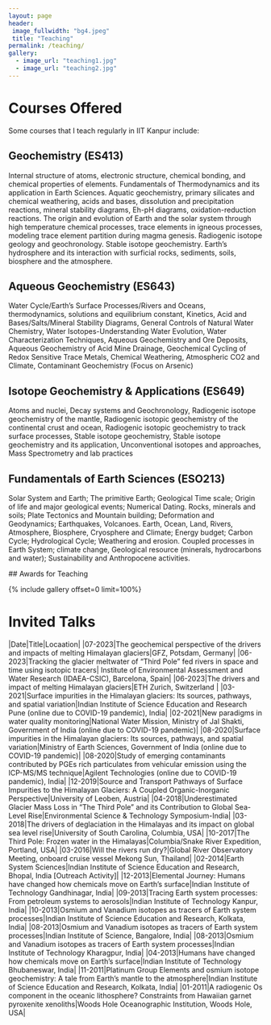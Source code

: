 ```yaml
---
layout: page
header:
 image_fullwidth: "bg4.jpeg"
 title: "Teaching"
permalink: /teaching/
gallery:
  - image_url: "teaching1.jpg"
  - image_url: "teaching2.jpg"
---
```


# Courses Offered

Some courses that I teach regularly in IIT Kanpur include:

## Geochemistry (ES413)

Internal structure of atoms, electronic structure, chemical bonding, and chemical properties of elements. Fundamentals of Thermodynamics and its application in Earth Sciences. Aquatic geochemistry, primary silicates and chemical weathering, acids and bases, dissolution and precipitation reactions, mineral stability diagrams, Eh-pH diagrams, oxidation-reduction reactions. The origin and evolution of Earth and the solar system through high temperature chemical processes, trace elements in igneous processes, modeling trace element partition during magma genesis. Radiogenic isotope geology and geochronology. Stable isotope geochemistry. Earth’s hydrosphere and its interaction with surficial rocks, sediments, soils, biosphere and the atmosphere.


## Aqueous Geochemistry (ES643)

Water Cycle/Earth’s Surface Processes/Rivers and Oceans, thermodynamics, solutions and equilibrium constant, Kinetics, Acid and Bases/Salts/Mineral Stability Diagrams, General Controls of Natural Water Chemistry, Water Isotopes-Understanding Water Evolution, Water Characterization Techniques, Aqueous Geochemistry and Ore Deposits, Aqueous Geochemistry of Acid Mine Drainage, Geochemical Cycling of Redox Sensitive Trace Metals, Chemical Weathering, Atmospheric CO2 and Climate, Contaminant Geochemistry (Focus on Arsenic)


## Isotope Geochemistry & Applications (ES649) 

Atoms and nuclei, Decay systems and Geochronology, Radiogenic isotope geochemistry of the mantle, Radiogenic isotopic geochemistry of the continental crust and ocean, Radiogenic isotopic geochemistry to track surface processes, Stable isotope geochemistry, Stable isotope geochemistry and its application, Unconventional isotopes and approaches, Mass Spectrometry and lab practices



## Fundamentals of Earth Sciences (ESO213)

Solar System and Earth; The primitive Earth; Geological Time scale; Origin of life and major geological events; Numerical Dating. Rocks, minerals and soils; Plate Tectonics and Mountain building; Deformation and Geodynamics; Earthquakes, Volcanoes. Earth, Ocean, Land, Rivers, Atmosphere, Biosphere, Cryosphere and Climate; Energy budget; Carbon Cycle; Hydrological Cycle; Weathering and erosion. Coupled processes in Earth System; climate change, Geological resource (minerals, hydrocarbons and water); Sustainability and Anthropocene activities.

<div id="awards"></div>
## Awards for Teaching

{% include gallery offset=0 limit=100%}


# Invited Talks

|Date|Title|Locaation|
|07-2023|The geochemical perspective of the drivers and impacts of melting Himalayan glaciers|GFZ, Potsdam, Germany|
|06-2023|Tracking the glacier meltwater of “Third Pole” fed rivers in space and time using isotopic tracers| Institute of Environmental Assessment and Water Research (IDAEA-CSIC), Barcelona, Spain|
|06-2023|The drivers and impact of melting Himalayan glaciers|ETH Zurich, Switzerland |
|03-2021|Surface impurities in the Himalayan glaciers: Its sources, pathways, and spatial variation|Indian Institute of Science Education and Research Pune (online due to COVID-19 pandemic), India|
|02-2021|New paradigms in water quality monitoring|National Water Mission, Ministry of Jal Shakti, Government of India (online due to COVID-19 pandemic)|
|08-2020|Surface impurities in the Himalayan glaciers: Its sources, pathways, and spatial variation|Ministry of Earth Sciences, Government of India (online due to COVID-19 pandemic)|
|08-2020|Study of emerging contaminants contributed by PGEs rich particulates from vehicular emission using the ICP-MS/MS technique|Agilent Technologies (online due to COVID-19 pandemic), India|
|12-2019|Source and Transport Pathways of Surface Impurities to the Himalayan Glaciers: A Coupled Organic-Inorganic Perspective|University of Leoben, Austria|
|04-2018|Underestimated Glacier Mass Loss in “The Third Pole” and its Contribution to Global Sea-Level Rise|Environmental Science & Technology Symposium-India|
|03-2018|The drivers of deglaciation in the Himalayas and its impact on global sea level rise|University of South Carolina, Columbia, USA|
|10-2017|The Third Pole: Frozen water in the Himalayas|Columbia/Snake River Expedition, Portland, USA|
|03-2016|Will the rivers run dry?|Global River Observatory Meeting, onboard cruise vessel Mekong Sun, Thailand|
|02-2014|Earth System Sciences|Indian Institute of Science Education and Research, Bhopal, India [Outreach Activity]|
|12-2013|Elemental Journey: Humans have changed how chemicals move on Earth’s surface|Indian Institute of Technology Gandhinagar, India|
|09-2013|Tracing Earth system processes: From petroleum systems to aerosols|Indian Institute of Technology Kanpur, India|
|10-2013|Osmium and Vanadium isotopes as tracers of Earth system processes|Indian Institute of Science Education and Research, Kolkata, India|
|08-2013|Osmium and Vanadium isotopes as tracers of Earth system processes|Indian Institute of Science, Bangalore, India|
|08-2013|Osmium and Vanadium isotopes as tracers of Earth system processes|Indian Institute of Technology Kharagpur, India|
|04-2013|Humans have changed how chemicals move on Earth’s surface|Indian Institute of Technology Bhubaneswar, India|
|11-2011|Platinum Group Elements and osmium isotope geochemistry: A tale from Earth’s mantle to the atmosphere|Indian Institute of Science Education and Research, Kolkata, India|
|01-2011|A radiogenic Os component in the oceanic lithosphere? Constraints from Hawaiian garnet pyroxenite xenoliths|Woods Hole Oceanographic Institution, Woods Hole, USA|

